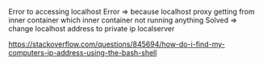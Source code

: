 Error to accessing localhost 
 Error => because localhost proxy getting from inner container which inner container not running anything
 Solved => change localhost address to private ip localserver
 


https://stackoverflow.com/questions/845694/how-do-i-find-my-computers-ip-address-using-the-bash-shell